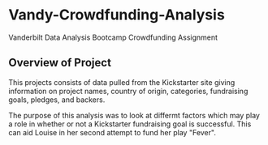 # Vandy-Crowdfunding-Analysis
Vanderbilt Data Analysis Bootcamp Crowdfunding Assignment

## Overview of Project
This projects consists of data pulled from the Kickstarter site giving information on project names, country of origin, categories, fundraising goals, pledges, and backers.

The purpose of this analysis was to look at differmt factors which may play a role in whether or not a Kickstarter fundraising goal is successful.  This can aid Louise in her second attempt to fund her play "Fever".

